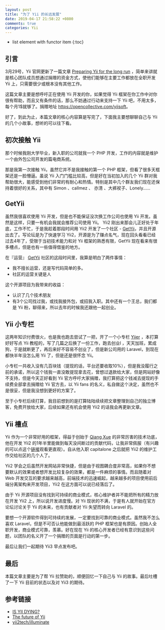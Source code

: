 ```yaml
---
layout: post
title: "为了 Yii 的长远发展"
date: 2019-04-17 21:58:22 +0800
comments: true
categories: Yii
---
```

* list element with functor item
{:toc}

## 引言

3月29号，Yii 官网更新了一篇文章 [Preparing Yii for the long run](https://www.yiiframework.com/news/204/preparing-yii-for-the-long-run) ，简单来讲就是核心团队成员想通过捐赠的资金方式，使他们能够在主要工作都放在全职开发 Yii 上，只需要很少或根本没有其他工作。

这篇文章主要是想呼吁正在使用 Yii 开发的你，如果觉得 Yii 框架在你工作中对你很有帮助，而且又有条件的话，那么不妨通过行动来支持一下 Yii 吧，不用太多，每个月1$就够了。捐赠地址 <https://opencollective.com/yiisoft>。

好了，到此为止，本篇文章的核心内容算是写完了，下面我主要想聊聊自己与 Yii 的几个小故事，想听的可以往下看。

<!--more-->

## 初次接触 Yii

那个时候我刚大学毕业，新入职的公司就我一个 PHP 开发，工作的内容就是维护一个由外包公司开发的篇电商系统。

那是我第一次接触 Yii，虽然它并不是我接触的第一个 PHP 框架，但看了很多天框架还是一脸懵逼。虽说 Yii 入门门槛比较高，但是好在当初加入的几个 Yii 群对我帮助很大，能感受到他们非常的有耐心和热情。特别是其中几个群友我们现在还保持着很好的关系，其中有 Simon 、callmez 、 亦清 、大裤衩子、Lonely……

## GetYii

虽然我很喜欢使用 Yii 开发，但是也不能保证没次换工作公司也使用 Yii 开发。虽然是这样，只要一有机会我就会推荐公司使用 Yii。 Yii2 刚出来那会儿正好处于年底，工作不忙，于是我趁着那段时间用 Yii2 开发了一个社区 - [GetYii](https://github.com/iiyii/getyii)，并且开源出去了。写论坛是为了快速学习 Yii2，开源是为了赚点名气，现在回头看看已经过去4年了，受限于当初技术能力和对 Yii 框架的熟悉有限，GetYii 现在看来有很多槽点，但是也有一些值得借鉴的地方。

在『运营』 [GetYii](https://getyii.com/) 社区的这段时间里，我算是明白了两件事情：

- 我不擅长运营，还是写代码简单的多。
- 社区的运营关键是人

这个开源项目为我带来的收益：

- 认识了几个技术朋友
- 有3个公司找过我，或找我接外包，或招我入职。其中还有一个王总，我们都是 Yii 粉，聊得来，所以去年的时候我还跟他一起创业。

## Yii 小专栏

这两年知识付费很火，也是我也跑去尝试了一把，开了一个小专栏 [Yiier](https://xiaozhuanlan.com/yiier) ，本打算好好写点 Yii 教程的，写了几篇之后换了一份工作，跑去创业l ，天天加班，累成狗，于是就断更了，再后来好不容易不创业了，但是新公司用的 Laravel，到现在都快半年没怎么用 Yii 了，但是还是很怀念 Yii。

小专栏一共收入没有几百块钱（提现的话，平台还要收取10%），但是我没履行之前的承诺，所以这个钱我一直没敢提现拿去花，曾想过退款给大家，但是网站好像不支持，但是今天正好看到 Yii 官方呼吁大家捐赠，我打算把这个钱减去提现的手续费全部拿去捐赠给 Yii 官方去，以 Yii fans 的名义，私自做这个决定，虽然也不是很妥，但是我没想到更好的方案了。

至于小专栏后续打算，我目前想到的是打算陆陆续续把文章整理到自己的独立博客，免费开放给大家，后续如果还有机会使用 Yii2 的话我会再更新文章。

## Yii 槽点

Yii 作为一个非常好用的框架，得益于创始于 [Qiang Xue](https://github.com/qiangxue) 的非常厉害的技术功底，他在开发 Yii2 的1年半里能做到每天没间断过的贡献代码，让我非常佩服（有兴趣的可以点这个[链接](https://blog-1251237404.cos.ap-guangzhou.myqcloud.com/20190424162151.png)观看更直观）。自从他入职 capitalone 之后就把 Yii2 的维护工作交给社区的几个人了。

Yii2 学会之后虽然开发网站非常快捷，但是由于视图耦合度非常高，如果你不想要默认的效果或者想开发比较复杂的效果，都是一件麻烦的事情。而且随着对 Web 开发交互的要求越来越高，前端技术的迅速崛起，越来越多的项目使用前后端分离架构来开发项目，Yii2 在这方面可以说已经落后了。

由于 Yii 开源项目没有找到可持续的商业模式，核心维护者并不能把所有的精力放在开发 Yii2 上，所以说开发进度慢。对 Yii 现状的不满，于是有人就开始在官方论坛讨论关于 Yii 的未来，也有贡献者对 Yii 失望而转向 Laravel 的。

要想一个开源软件得到可持续的发展，一定要找到可靠的商业模式。虽然我不怎么喜欢 Laravel，但是不可否认他能做到最活跃的 PHP 框架也是有原因。创始人全职开发，商业模式可靠，羡慕。好在现在 Yii 的核心开发者已经有意识到这些问题，以团队的名义开了一个捐赠的页面是行动的第一步。

最后让我们一起期待 Yii3 早点发布吧。


## 最后

本篇文章主要是为了帮 Yii 拉赞助的，顺便回忆一下自己与 Yii 的故事。最后吐槽了一下 Yii 目前的状态以及对 Yii3 的期待。


## 参考链接

- [IS YII DYING?](http://skynin.xyz/razrabotchikam/is-yii-dying/)
- [The future of Yii](https://forum.yiiframework.com/t/the-future-of-yii/124616)
- [yii2tech/illuminate](https://github.com/yii2tech/illuminate)
